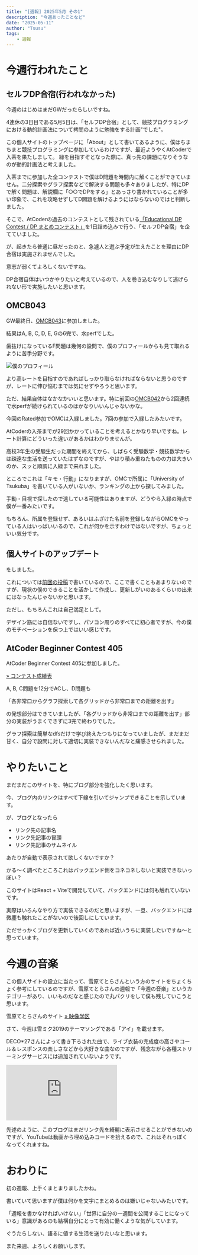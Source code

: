 ```yaml
---
title: "[週報] 2025年5月 その1"
description: "今週あったことなど"
date: "2025-05-11"
author: "Tsusu"
tags:
    - 週報
---
```


# 今週行われたこと
## セルフDP合宿(行われなかった)
今週のはじめはまだGWだったらしいですね。

4連休の3日目である5月5日は、「セルフDP合宿」として、競技プログラミングにおける動的計画法について拷問のように勉強をする計画"でした"。

この個人サイトのトップページに「About」として書いてあるように、僕はちまちまと競技プログラミングに参加しているわけですが、最近ようやくAtCoderで入茶を果たしまして。
緑を目指すぞとなった際に、真っ先の課題になりそうなのが動的計画法と考えました。

入茶までに参加した全コンテストで僕はD問題を時間内に解くことができていません。二分探索やグラフ探索などで解決する問題も多々ありましたが、特にDPで解く問題は、解説欄に「○○でDPをする」とあっさり書かれていることが多い印象で、これを攻略せずしてD問題を解けるようにはならないのではと判断しました。

そこで、AtCoderの過去のコンテストとして残されている[「Educational DP Contest / DP まとめコンテスト」](https://atcoder.jp/contests/dp)を1日詰め込みで行う、「セルフDP合宿」を企てていました。

が、起きたら普通に昼だったのと、急遽人と遊ぶ予定が生えたことを理由にDP合宿は実施されませんでした。

意志が弱くてよろしくないですね。

DP合宿自体はいつかやりたいと考えているので、人を巻き込むなりして逃げられない形で実施したいと思います。

## OMCB043
GW最終日、[OMCB043](https://onlinemathcontest.com/contests/omcb043)に参加しました。

結果はA, B, C, D, E, Gの6完で、水perfでした。

歯抜けになっているF問題は幾何の設問で、僕のプロフィールからも見て取れるように苦手分野です。

![僕のプロフィール](/blogImages/250511_01.png)

より高レートを目指すのであればしっかり取らなければならないと思うのですが、レートに伸び悩むまでは気にせずやろうと思います。

ただ、結果自体はなかなかいいと思います。特に前回の[OMCB042](https://onlinemathcontest.com/contests/omcb042)から2回連続で水perfが続けられているのはかなりいいんじゃないかな。

今回のRated参加でOMCは入緑しました。7回の参加で入緑したみたいです。

AtCoderの入茶までが29回かかっていることを考えるとかなり早いですね。レート計算にどういった違いがあるかはわかりませんが。

高校3年生の受験生だった期間を終えてから、しばらく受験数学・競技数学からは疎遠な生活を送っていたはずなのですが、やはり積み重ねたものの力は大きいのか、スッと順調に入緑まで来れました。

ところでこれは「キモ・行動」になりますが、OMCで所属に「University of Tsukuba」を書いている人がいないか、ランキングの上から探してみました。

手動・目視で探したので逃している可能性はありますが、どうやら入緑の時点で僕が一番みたいです。

もちろん、所属を登録せず、あるいはふざけた名前を登録しながらOMCをやっている人はいっぱいいるので、これが何かを示すわけではないですが、ちょっといい気分です。

## 個人サイトのアップデート

をしました。

これについては[前回の投稿](https://tsusu0409.com/blog/2025-05-10)で書いているので、ここで書くこともあまりないのですが、現状の僕のできることを活かして作成し、更新しがいのあるくらいの出来にはなったんじゃないかと思います。

ただし、もちろんこれは自己満足として。

デザイン筋には自信ないですし、パソコン周りのすべてに初心者ですが、今の僕のモチベーションを保つ上ではいい感じです。

## AtCoder Beginner Contest 405
AtCoder Beginner Contest 405に参加しました。

[&raquo; コンテスト成績表](https://atcoder.jp/users/tsusu0409/history/share/abc405)

A, B, C問題を12分でACし、D問題も

「各非常口からグラフ探索して各グリッドから非常口までの距離を出す」

の発想部分はできていましたが、「各グリッドから非常口までの距離を出す」部分の実装がうまくできずに3完で終わりでした。

グラフ探索は簡単なdfsだけで学び終えたつもりになっていましたが、まだまだ甘く、自分で設問に対して適切に実装できないんだなと痛感させられました。

# やりたいこと
まだまだこのサイトを、特にブログ部分を強化したく思います。

今、ブログ内のリンクはすべて下線を引いてジャンプできることを示しています。

が、ブログとなったら

- リンク先の記事名
- リンク先記事の冒頭
- リンク先記事のサムネイル

あたりが自動で表示されて欲しくないですか？

かる～く調べたところこれはバックエンド側をコネコネしないと実装できないっぽい？

このサイトはReact + Viteで開発していて、バックエンドには何も触れていないです。

実際はいろんなやり方で実装できるのだと思いますが、一旦、バックエンドには微塵も触れたことがないので後回しにしています。

ただせっかくブログを更新していくのであれば近いうちに実装したいですね～と思っています。

# 今週の音楽
この個人サイトの設立に当たって、雪原てとらさんという方のサイトをちょくちょく参考にしているのですが、雪原てとらさんの週報で「今週の音楽」というカテゴリーがあり、いいものだなと感じたので丸パクリをして僕も残していこうと思います。

雪原てとらさんのサイト [&raquo; 映像学区](https://eizo-gak.com/)

さて、今週は雪ミク2019のテーマソングである「アイ」を載せます。

DECO*27さんによって書き下ろされた曲で、ライブ衣装の完成度の高さやコール＆レスポンスの楽しさなどから大好きな曲なのですが、残念ながら各種ストリーミングサービスには追加されていないようです。

<iframe  src="https://www.youtube.com/embed/RHqOdDG3Jjg" title="【初音ミク】DECO*27 - アイ / AI【オリジナルMV】" frameborder="0" allow="accelerometer; autoplay; clipboard-write; encrypted-media; gyroscope; picture-in-picture; web-share" referrerpolicy="strict-origin-when-cross-origin" allowfullscreen></iframe>

先述のように、このブログはまだリンク先を綺麗に表示させることができないのですが、YouTubeは動画から埋め込みコードを拾えるので、これはそれっぽくなってくれますね。

# おわりに
初の週報、上手くまとまりましたかね。

書いていて思いますが僕は何かを文字にまとめるのは嫌いじゃないみたいです。

「週報を書かなければいけない」「世界に自分の一週間を公開することになっている」意識があるのも結構自分にとって有効に働くような気がしています。

ぐうたらしない、語るに値する生活を送りたいなと思います。

また来週、よろしくお願いします。